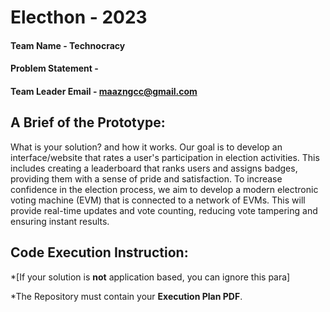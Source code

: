 # Electhon - 2023

#### Team Name - Technocracy
#### Problem Statement - 
#### Team Leader Email - maazngcc@gmail.com

## A Brief of the Prototype:
  What is your solution? and how it works.
  Our goal is to develop an interface/website that rates a user's participation in election activities. This includes creating a leaderboard that ranks users and assigns badges, providing them with a sense of pride and satisfaction.
To increase confidence in the election process, we aim to develop a modern electronic voting machine (EVM) that is connected to a network of EVMs. This will provide real-time updates and vote counting, reducing vote tampering and ensuring instant results.

## Code Execution Instruction:
  *[If your solution is **not** application based, you can ignore this para]
  
 *The Repository must contain your **Execution Plan PDF**.
